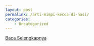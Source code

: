 ```yaml
---
layout: post
permalink: /arti-mimpi-kecoa-di-nasi/
categories:
    - Uncategorized
---
```


[Baca Selengkapnya](/06)